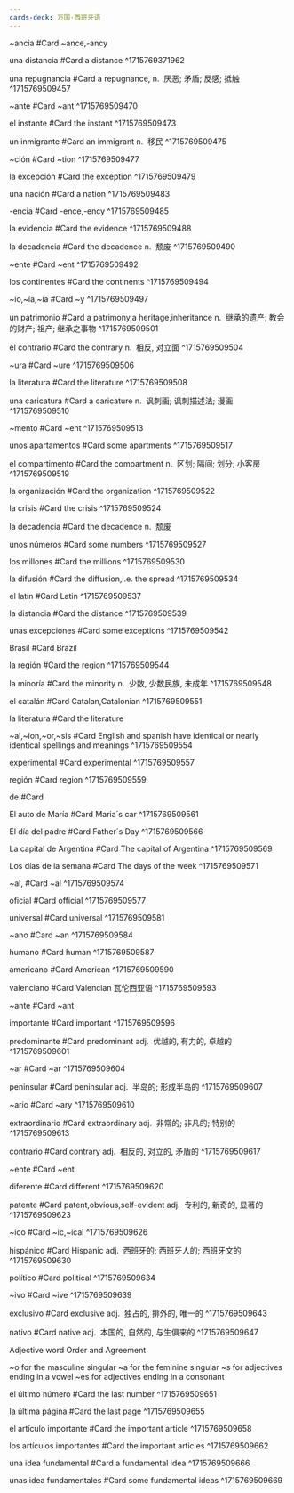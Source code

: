 ```yaml
---
cards-deck: 万国·西班牙语
---
```



~ancia #Card 
~ance,-ancy
 
una distancia #Card 
a distance
^1715769371962

una repugnancia #Card 
a repugnance,
n.  厌恶; 矛盾; 反感; 抵触
^1715769509457

~ante #Card 
~ant
^1715769509470

el instante #Card 
the instant
^1715769509473

un inmigrante #Card 
an immigrant 
n.  移民
^1715769509475

~ción #Card 
~tion
^1715769509477

la excepción  #Card 
the exception
^1715769509479

una nación  #Card 
a nation
^1715769509483

 -encia  #Card 
 -ence,-ency
^1715769509485

la evidencia #Card 
the evidence
^1715769509488

la decadencia #Card 
the decadence
n.  颓废 
^1715769509490

~ente #Card 
~ent
^1715769509492

los continentes #Card 
the continents
^1715769509494

~io,~ía,~ia #Card 
~y
^1715769509497

un patrimonio #Card 
a patrimony,a heritage,inheritance
n.  继承的遗产; 教会的财产; 祖产; 继承之事物
^1715769509501

el contrario #Card 
the contrary
n.  相反, 对立面
^1715769509504

~ura #Card 
~ure
^1715769509506

la literatura #Card 
the literature
^1715769509508

una caricatura #Card 
a caricature
n.  讽刺画; 讽刺描述法; 漫画
^1715769509510

~mento #Card 
~ent
^1715769509513

unos apartamentos #Card 
some apartments
^1715769509517

el compartimento #Card 
the compartment
n.  区划; 隔间; 划分; 小客房
^1715769509519

la organización #Card 
the organization
^1715769509522

la crisis #Card 
the crisis
^1715769509524

la decadencia #Card 
the decadence
n.  颓废

unos números #Card 
some numbers
^1715769509527

los millones #Card 
the millions
^1715769509530

la difusión #Card 
the diffusion,i.e. the spread
^1715769509534

el latín #Card 
Latin
^1715769509537

 la distancia #Card 
 the distance
^1715769509539

unas excepciones #Card 
some exceptions
^1715769509542

 Brasil #Card 
 Brazil
 
la región #Card 
the region
^1715769509544

la minoría #Card 
the minority 
n.  少数, 少数民族, 未成年
^1715769509548

el catalán #Card 
Catalan,Catalonian
^1715769509551

la literatura #Card 
the literature

~al,~ion,~or,~sis #Card 
English and spanish have identical or nearly identical spellings and meanings
^1715769509554

experimental #Card 
experimental
^1715769509557

región #Card 
region
^1715769509559

de #Card 

El auto de María #Card 
Maria´s car
^1715769509561

El día del padre #Card 
Father´s Day
^1715769509566

La capital de Argentina #Card 
The capital of Argentina
^1715769509569

Los días de la semana #Card 
The days of the week
^1715769509571

~al, #Card 
~al
^1715769509574

oficial #Card 
official
^1715769509577

universal #Card 
universal
^1715769509581

~ano #Card 
~an
^1715769509584

humano #Card 
human
^1715769509587

americano #Card 
American
^1715769509590

valenciano #Card 
Valencian
瓦伦西亚语
^1715769509593

~ante #Card 
~ant

importante #Card 
important
^1715769509596

predominante #Card 
predominant
adj.  优越的, 有力的, 卓越的
^1715769509601

~ar #Card 
~ar
^1715769509604

peninsular #Card 
peninsular
adj.  半岛的; 形成半岛的
^1715769509607

~ario #Card 
~ary
^1715769509610

extraordinario #Card 
extraordinary
adj.  非常的; 非凡的; 特别的
^1715769509613

contrario #Card 
contrary
adj.  相反的, 对立的, 矛盾的
^1715769509617

~ente #Card 
~ent

diferente #Card 
different
^1715769509620

patente #Card 
patent,obvious,self-evident
adj.  专利的, 新奇的, 显著的
^1715769509623

~ico #Card 
~ic,~ical
^1715769509626

hispánico #Card 
Hispanic
adj.  西班牙的; 西班牙人的; 西班牙文的
^1715769509630

político #Card 
political
^1715769509634

~ivo #Card 
~ive
^1715769509639

exclusivo #Card 
exclusive
adj.  独占的, 排外的, 唯一的
^1715769509643

nativo #Card 
native
adj.  本国的, 自然的, 与生俱来的
^1715769509647

Adjective word Order and Agreement 

~o for the masculine singular
~a for the feminine singular
~s for adjectives ending in a vowel
~es for adjectives ending in a consonant

el último número #Card 
the last number
^1715769509651

la última página #Card 
the last page
^1715769509655

el artículo importante #Card 
the important article
^1715769509658


los artículos importantes #Card 
the important articles
^1715769509662

una idea fundamental #Card 
a fundamental idea
^1715769509666

unas idea fundamentales #Card 
some fundamental ideas
^1715769509669














